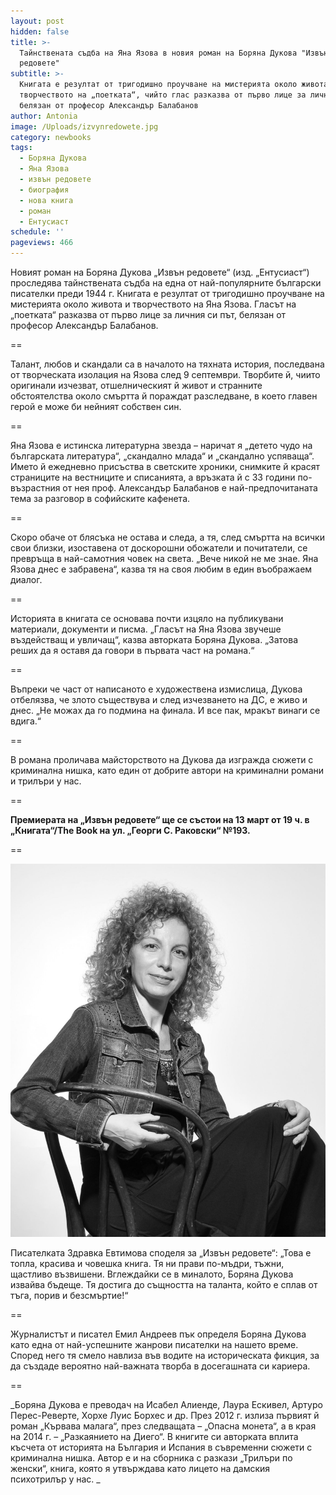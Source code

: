 ```yaml
---
layout: post
hidden: false
title: >-
  Тайнствената съдба на Яна Язова в новия роман на Боряна Дукова "Извън
  редовете"
subtitle: >-
  Книгата е резултат от тригодишно проучване на мистерията около живота и
  творчеството на „поетката“, чийто глас разказва от първо лице за личния ѝ път,
  белязан от професор Александър Балабанов
author: Antonia
image: /Uploads/izvynredowete.jpg
category: newbooks
tags:
  - Боряна Дукова
  - Яна Язова
  - извън редовете
  - биография
  - нова книга
  - роман
  - Ентусиаст
schedule: ''
pageviews: 466
---
```

Новият роман на Боряна Дукова „Извън редовете“ (изд. „Ентусиаст“) проследява тайнствената съдба на една от най-популярните български писателки преди 1944 г. Книгата е резултат от тригодишно проучване на мистерията около живота и творчеството на Яна Язова. Гласът на „поетката“ разказва от първо лице за личния си път, белязан от професор Александър Балабанов. 

\==

Талант, любов и скандали са в началото на тяхната история, последвана от творческата изолация на Язова след 9 септември. Творбите й, чиито оригинали изчезват, отшелническият й живот и странните обстоятелства около смъртта й пораждат разследване, в което главен герой е може би нейният собствен син.

\==

Яна Язова е истинска литературна звезда – наричат я „детето чудо на българската литература“, „скандално млада“ и „скандално успяваща“. Името й ежедневно присъства в светските хроники, снимките й красят страниците на вестниците и списанията, а връзката й с 33 години по-възрастния от нея проф. Александър Балабанов е най-предпочитаната тема за разговор в софийските кафенета. 

\==

Скоро обаче от блясъка не остава и следа, а тя, след смъртта на всички свои близки, изоставена от доскорошни обожатели и почитатели, се превръща в най-самотния човек на света. „Вече никой не ме знае. Яна Язова днес е забравена“, казва тя на своя любим в един въображаем диалог.

\==

Историята в книгата се основава почти изцяло на публикувани материали, документи и писма. „Гласът на Яна Язова звучеше въздействащ и увличащ“, казва авторката Боряна Дукова. „Затова реших да я оставя да говори в първата част на романа.“ 

\==

Въпреки че част от написаното е художествена измислица, Дукова отбелязва, че злото съществува и след изчезването на ДС, е  живо и днес. „Не можах да го подмина на финала. И все пак, мракът винаги се вдига.“

\==

В романа проличава майсторството на Дукова да изгражда сюжети с криминална нишка, като един от добрите автори на криминални романи и трилъри у нас.

\==

**Премиерата на „Извън редовете“ ще се състои на 13 март от 19 ч. в „Книгата“/The Book на ул. „Георги С. Раковски“ №193.**

\==

![](/Uploads/boryanadukova.jpg)

Писателката Здравка Евтимова споделя за „Извън редовете“: „Това е топла, красива и човешка книга. Тя ни прави по-мъдри, тъжни, щастливо възвишени. Вглеждайки се в миналото, Боряна Дукова извайва бъдеще. Тя достига до същността на таланта, който е сплав от тъга, порив и безсмъртие!“

\==

Журналистът и писател Емил Андреев пък определя Боряна Дукова като една от най-успешните жанрови писателки на нашето време. Според него тя смело навлиза във водите на историческата фикция, за да създаде вероятно най-важната творба в досегашната си кариера. 

\==

_Боряна Дукова е преводач на Исабел Алиенде, Лаура Ескивел, Артуро Перес-Реверте, Хорхе Луис Борхес и др. През 2012 г. излиза първият й роман „Кървава малага“, през следващата – „Опасна монета“, а в края на 2014 г. – „Разкаянието на Диего“. В книгите си авторката вплита късчета от историята на България и Испания в съвременни сюжети с криминална нишка. Автор е и на сборника с разкази „Трилъри по женски“, книга, която я утвърждава като лицето на дамския психотрилър у нас. _
